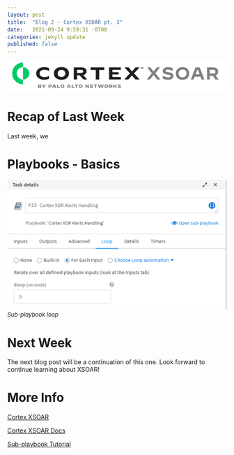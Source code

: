 ```yaml
---
layout: post
title:  "Blog 2 - Cortex XSOAR pt. 3"
date:   2021-09-24 9:59:31 -0700
categories: jekyll update
published: false
---
```


![Cortex XSOAR logo](/assets/xsoar-logo.png)

# **Recap of Last Week**
Last week, we 

# **Playbooks - Basics**


![Example of a Playbook](/assets/xsoar-sub-playbook.png)<font size="2.75px"><em>Sub-playbook loop</em></font>



# **Next Week**
The next blog post will be a continuation of this one. Look forward to continue learning about XSOAR!

# **More Info**
[Cortex XSOAR](https://www.paloaltonetworks.com/cortex/cortex-xsoar)

[Cortex XSOAR Docs](https://xsoar.pan.dev/docs/concepts/getting-started-guide)

[Sub-playbook Tutorial](https://docs.paloaltonetworks.com/cortex/cortex-xsoar/6-0/cortex-xsoar-admin/playbooks/configure-a-sub-playbook-loop/sub-playbook-tutorial.html)